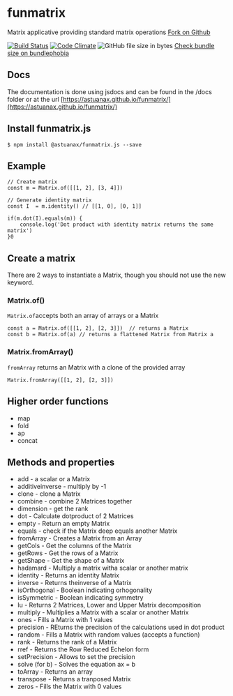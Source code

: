# funmatrix
Matrix applicative providing standard matrix operations [Fork on Github](https://github.com/astuanax/funmatrix)

[![Build Status](https://travis-ci.org/astuanax/funmatrix.svg?branch=master)](https://travis-ci.org/astuanax/funmatrix)  [![Code Climate](https://codeclimate.com/github/astuanax/funmatrix/badges/gpa.svg)](https://codeclimate.com/github/astuanax/funmatrix) ![GitHub file size in bytes](https://img.badgesize.io/astuanax/funmatrix/master/lib/@astuanax/funmatrix.min.js.svg?compression=gzip)  [Check bundle size on bundlephobia](https://bundlephobia.com/result?p=fun.js@1.0.3)

## Docs

The documentation is done using jsdocs and can be found in the /docs folder or at the url [https://astuanax.github.io/funmatrix/](https://astuanax.github.io/funmatrix/)

## Install funmatrix.js

```$ npm install @astuanax/funmatrix.js --save``` 

## Example

```
// Create matrix
const m = Matrix.of([[1, 2], [3, 4]])

// Generate identity matrix
const I  = m.identity() // [[1, 0], [0, 1]]

if(m.dot(I).equals(m)) {
    console.log('Dot product with identity matrix returns the same matrix')
}0
```

## Create a matrix

There are 2 ways to instantiate a Matrix, though you should not use the new keyword.

### Matrix.of()
`Matrix.of`accepts both an array of arrays or a Matrix

````
const a = Matrix.of([[1, 2], [2, 3]])  // returns a Matrix
const b = Matrix.of(a) // returns a flattened Matrix from Matrix a
```` 

### Matrix.fromArray()
`fromArray` returns an Matrix with a clone of the provided array 

```
Matrix.fromArray([[1, 2], [2, 3]])
```


## Higher order functions

* map
* fold
* ap
* concat

## Methods and properties

* add -  a scalar or a Matrix
* additiveinverse - multiply by  -1
* clone - clone a Matrix
* combine - combine 2 Matrices together
* dimension - get the rank
* dot - Calculate dotproduct of 2 Matrices
* empty - Return an empty Matrix
* equals - check if the Matrix deep equals another Matrix
* fromArray - Creates a Matrix from an Array
* getCols - Get the columns of the Matrix
* getRows - Get the rows of a Matrix
* getShape - Get the shape of a Matrix
* hadamard - Multiply a matrix witha  scalar or another matrix
* identity - Returns an identity Matrix
* inverse - Returns theinverse of a Matrix
* isOrthogonal - Boolean indicating orhogonality
* isSymmetric - Boolean indicating symmetry
* lu - Returns 2 Matrices, Lower and Upper Matrix decomposition
* multiply - Multiplies a Matrix with a scalar or another Matrix
* ones - Fills a Matrix with 1 values
* precision - REturns the precision of the calculations used in dot product
* random - Fills a Matrix with random values (accepts a function)
* rank - Returns the rank of a Matrix
* rref - Returns the Row Reduced Echelon form
* setPrecision - Allows to set the precision
* solve (for b) - Solves the equation ax = b
* toArray - Returns an array 
* transpose - Returns a tranposed Matrix
* zeros - Fills the Matrix with 0 values

